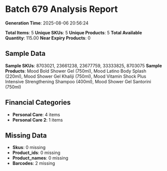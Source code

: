 # Batch 679 Analysis Report

**Generation Time**: 2025-08-06 20:56:24

**Total Items**: 5
**Unique SKUs**: 5
**Unique Products**: 5
**Total Available Quantity**: 115.00
**Near Expiry Products**: 0

## Sample Data
**Sample SKUs**: 8703021, 23661238, 23677759, 33333825, 8703075
**Sample Products**: Mood Bold Shower Gel (750ml), Mood Latino Body Splash (220ml), Mood Shower Gel Khaliji (750ml), Mood Vitamin Shock Plus Intensive Strengthening Shampoo (400ml), Mood Shower Gel Santorini (750ml)

## Financial Categories
- **Personal Care**: 4 items
- **Personal Care 2**: 1 items

## Missing Data
- **Skus**: 0 missing
- **Product_ids**: 0 missing
- **Product_names**: 0 missing
- **Barcodes**: 2 missing
